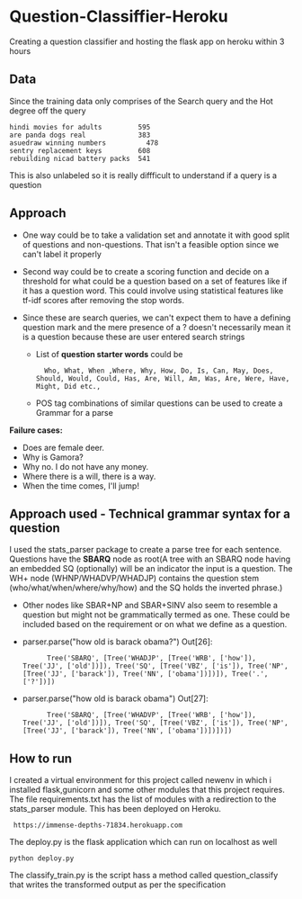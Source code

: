 # Question-Classiffier-Heroku
Creating a question classifier and hosting the flask app on heroku within 3 hours

## Data

Since the training data only comprises of the Search query and the Hot degree off the query

    hindi movies for adults	        595
    are panda dogs real	            383
    asuedraw winning numbers	      478
    sentry replacement keys	        608
    rebuilding nicad battery packs	541

This is also unlabeled so it is really diffficult to understand if a query is a question


## Approach


* One way could be to take a validation set and annotate it with good split of questions and non-questions. That isn't a feasible option since we can't label it properly

* Second way could be to create a scoring function and decide on a threshold for what could be a question based on a set of features like if it has a question word. This could involve using statistical features like tf-idf scores after removing the stop words.

* Since these are search queries, we can't expect them to have a defining question mark and the mere presence of a ? doesn't necessarily mean it is a question because these are user entered search strings

  * List of **question starter words** could be 

          Who, What, When ,Where, Why, How, Do, Is, Can, May, Does, Should, Would, Could, Has, Are, Will, Am, Was, Are, Were, Have, Might, Did etc.,
  * POS tag combinations of similar questions can be used to create a Grammar for a parse
  
 **Failure cases:**
  
* Does are female deer.
* Why is Gamora?
* Why no. I do not have any money.
* Where there is a will, there is a way.
* When the time comes, I'll jump!

    
## Approach used - Technical grammar syntax for a question

I used the stats_parser package to create a parse tree for each sentence. Questions have the **SBARQ** node as root(A tree with an SBARQ node having an embedded SQ (optionally) will be an indicator the input is a question. The WH+ node (WHNP/WHADVP/WHADJP) contains the question stem (who/what/when/where/why/how) and the SQ holds the inverted phrase.)

* Other nodes like SBAR+NP and SBAR+SINV also seem to resemble a question but might not be grammatically termed as one. These could be included based on the requirement or on what we define as a question. 

* parser.parse("how old is barack obama?")
Out[26]: 

            Tree('SBARQ', [Tree('WHADJP', [Tree('WRB', ['how']), Tree('JJ', ['old'])]), Tree('SQ', [Tree('VBZ', ['is']), Tree('NP', [Tree('JJ', ['barack']), Tree('NN', ['obama'])])]), Tree('.', ['?'])])

* parser.parse("how old is barack obama")
Out[27]: 

            Tree('SBARQ', [Tree('WHADVP', [Tree('WRB', ['how']), Tree('JJ', ['old'])]), Tree('SQ', [Tree('VBZ', ['is']), Tree('NP', [Tree('JJ', ['barack']), Tree('NN', ['obama'])])])])

## How to run

I created a virtual environment for this project called newenv in which i installed flask,gunicorn and some other modules that this project requires. The file requirements.txt has the list of modules with a redirection to the stats_parser module.
This has been deployed on Heroku.

     https://immense-depths-71834.herokuapp.com

The deploy.py is the flask application which can run on localhost as well

    python deploy.py

The classify_train.py is the script hass a method called question_classify that writes the transformed output as per the specification
